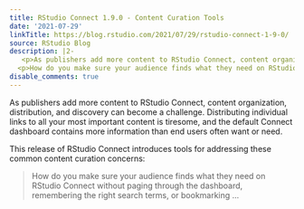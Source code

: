 ```yaml
---
title: RStudio Connect 1.9.0 - Content Curation Tools
date: '2021-07-29'
linkTitle: https://blog.rstudio.com/2021/07/29/rstudio-connect-1-9-0/
source: RStudio Blog
description: |2-
   <p>As publishers add more content to RStudio Connect, content organization, distribution, and discovery can become a challenge. Distributing individual links to all your most important content is tiresome, and the default Connect dashboard contains more information than end users often want or need.</p> <p>This release of RStudio Connect introduces tools for addressing these common content curation concerns:</p> <blockquote>
  <p>How do you make sure your audience finds what they need on RStudio Connect without paging through the dashboard, remembering the right search terms, or bookmarking ...
disable_comments: true
---
```

 <p>As publishers add more content to RStudio Connect, content organization, distribution, and discovery can become a challenge. Distributing individual links to all your most important content is tiresome, and the default Connect dashboard contains more information than end users often want or need.</p> <p>This release of RStudio Connect introduces tools for addressing these common content curation concerns:</p> <blockquote>
<p>How do you make sure your audience finds what they need on RStudio Connect without paging through the dashboard, remembering the right search terms, or bookmarking ...